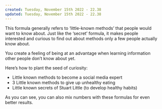 ```yaml
---
created: Tuesday, November 15th 2022 - 22.38
updated: Tuesday, November 15th 2022 - 22.38
---
```

This formula generally refers to ‘little-known methods’ that people would want to know about. Just like the ‘secret’ formula, it makes people interested and curious to find out about methods only a few people actually know about.

You create a feeling of being at an advantage when learning information other people don’t know about yet.

Here’s how to plant the seed of curiosity:

-   Little known methods to become a social media expert
-   3 Little known methods to give up unhealthy eating
-   Little known secrets of Stuart Little (to develop healthy habits)

As you can see, you can also mix numbers with these formulas for even better results.